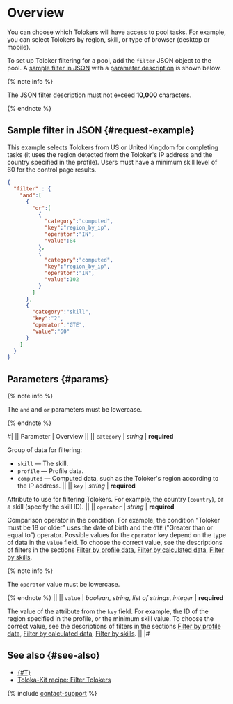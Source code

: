# Overview

You can choose which Tolokers will have access to pool tasks. For example, you can select Tolokers by region, skill, or type of browser (desktop or mobile).

To set up Toloker filtering for a pool, add the `filter` JSON object to the pool. A [sample filter in JSON](#request-example) with a [parameter description](#params) is shown below.

{% note info %}

The JSON filter description must not exceed **10,000** characters.

{% endnote %}

## Sample filter in JSON {#request-example}

This example selects Tolokers from US or United Kingdom for completing tasks (it uses the region detected from the Toloker's IP address and the country specified in the profile). Users must have a minimum skill level of 60 for the control page results.

```json
{
  "filter" : {
    "and":[
      {
        "or":[
          {
            "category":"computed",
            "key":"region_by_ip",
            "operator":"IN",
            "value":84
          },
          {
            "category":"computed",
            "key":"region_by_ip",
            "operator":"IN",
            "value":102
          }
        ]
      },
      {
        "category":"skill",
        "key":"2",
        "operator":"GTE",
        "value":"60"
      }
    ]
  }
}
```

## Parameters {#params}

{% note info %}

The `and` and `or` parameters must be lowercase.

{% endnote %}

#|
|| Parameter | Overview ||
|| `category` | _string_ \| **required**

Group of data for filtering:

- `skill` — The skill.
- `profile` — Profile data.
- `computed` — Computed data, such as the Toloker's region according to the IP address. ||
|| `key` | _string_ \| **required**

Attribute to use for filtering Tolokers. For example, the country (`country`), or a skill (specify the skill ID). ||
|| `operator` | _string_ \| **required**

Comparison operator in the condition. For example, the condition "Toloker must be 18 or older" uses the date of birth and the `GTE` ("Greater than or equal to") operator. Possible values for the `operator` key depend on the type of data in the `value` field. To choose the correct value, see the descriptions of filters in the sections [Filter by profile data](filter-profile.md), [Filter by calculated data](filter-computed.md), [Filter by skills](filter-skill.md).

{% note info %}

The `operator` value must be lowercase.

{% endnote %} ||
|| `value` | _boolean_, _string_, _list of strings_, _integer_ \| **required**

The value of the attribute from the `key` field. For example, the ID of the region specified in the profile, or the minimum skill value. To choose the correct value, see the descriptions of filters in the sections [Filter by profile data](filter-profile.md), [Filter by calculated data](filter-computed.md), [Filter by skills](filter-skill.md). ||
|#

## See also {#see-also}

- [{#T}](../../guide/concepts/filters.md)
- [Toloka-Kit recipe: Filter Tolokers](../../toloka-kit/recipes/filter-tolokers.md)

{% include [contact-support](../../guide/_includes/contact-support.md) %}